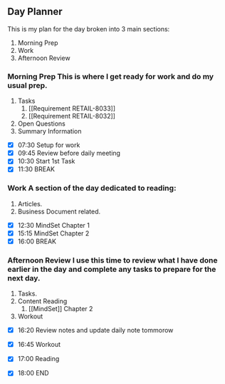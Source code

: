 
## Day Planner 
This is my plan for the day broken into 3 main sections: 
1. Morning Prep
2. Work
3. Afternoon Review 

### Morning Prep This is where I get ready for work and do my usual prep. 
1. Tasks
     1. [[Requirement RETAIL-8033]]
     2. [[Requirement RETAIL-8032]]
2. Open Questions
3. Summary Information
- [x] 07:30 Setup for work
- [x] 09:45 Review before daily meeting
- [x] 10:30 Start 1st Task
- [x] 11:30 BREAK

### Work A section of the day dedicated to reading: 
1. Articles. 
2. Business Document related.

- [x] 12:30 MindSet Chapter 1 
- [x] 15:15 MindSet Chapter 2 
- [x] 16:00 BREAK

### Afternoon Review I use this time to review what I have done earlier in the day and complete any tasks to prepare for the next day. 
1. Tasks.
2. Content Reading
     1. [[MindSet]] Chapter 2
3. Workout
- [x] 16:20 Review notes and update daily note tommorow
- [x] 16:45 Workout
- [x] 17:00 Reading 
- [x] 18:00 END

